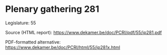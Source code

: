 # Plenary gathering 281

Legislature: 55

Source (HTML report): https://www.dekamer.be/doc/PCRI/pdf/55/ip281.pdf

PDF-formatted alternative: https://www.dekamer.be/doc/PCRI/html/55/ip281x.html

